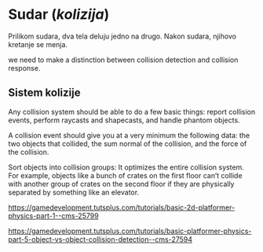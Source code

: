 # Sudar (*kolizija*)

Prilikom sudara, dva tela deluju jedno na drugo. Nakon sudara, njihovo kretanje se menja.

we need to make a distinction between collision detection and collision response.

## Sistem kolizije

Any collision system should be able to do a few basic things: report collision events, perform raycasts and shapecasts, and handle phantom objects.

A collision event should give you at a very minimum the following data: the two objects that collided, the sum normal of the collision, and the force of the collision.

Sort objects into collision groups: It optimizes the entire collision system. For example, objects like a bunch of crates on the first floor can’t collide with another group of crates on the second floor if they are physically separated by something like an elevator.

https://gamedevelopment.tutsplus.com/tutorials/basic-2d-platformer-physics-part-1--cms-25799

https://gamedevelopment.tutsplus.com/tutorials/basic-platformer-physics-part-5-object-vs-object-collision-detection--cms-27594
